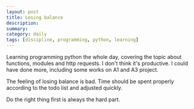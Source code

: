 ```yaml
---
layout: post
title: Losing balance
description: 
summary: 
category: daily 
tags: [discipline, programming, python, learning]
---
```

Learning programming python the whole day, covering the topic about functions, modules and http requests. I don't think it's productive. I could have done more, including some works on A1 and A3 project. 

The feeling of losing balance is bad. Time should be spent properly according to the todo list and adjusted quickly. 

Do the right thing first is always the hard part. 
